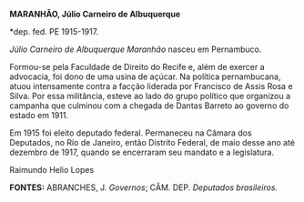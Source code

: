 **MARANHÃO, Júlio Carneiro de Albuquerque**

\*dep. fed. PE 1915-1917.

*Júlio Carneiro de Albuquerque Maranhão* nasceu em Pernambuco.

Formou-se pela Faculdade de Direito do Recife e, além de exercer a
advocacia, foi dono de uma usina de açúcar. Na política pernambucana,
atuou intensamente contra a facção liderada por Francisco de Assis Rosa
e Silva. Por essa militância, esteve ao lado do grupo político que
organizou a campanha que culminou com a chegada de Dantas Barreto ao
governo do estado em 1911.

Em 1915 foi eleito deputado federal. Permaneceu na Câmara dos Deputados,
no Rio de Janeiro, então Distrito Federal, de maio desse ano até
dezembro de 1917, quando se encerraram seu mandato e a legislatura.

Raimundo Helio Lopes

**FONTES:** ABRANCHES, J. *Governos*; CÂM. DEP. *Deputados brasileiros.*
